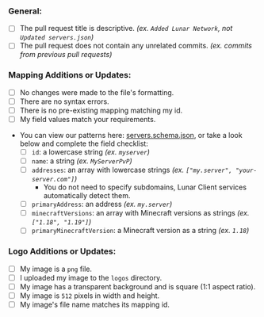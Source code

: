 ### General:
* [ ] The pull request title is descriptive. *(ex. `Added Lunar Network`, not `Updated servers.json`)*
* [ ] The pull request does not contain any unrelated commits.  *(ex. commits from previous pull requests)*

### Mapping Additions or Updates:
* [ ] No changes were made to the file's formatting.
* [ ] There are no syntax errors.
* [ ] There is no pre-existing mapping matching my id.
* [ ] My field values match your requirements.
* You can view our patterns here: [servers.schema.json](https://github.com/LunarClient/ServerMappings/blob/master/servers.schema.json), or take a look below and complete the field checklist:
  - [ ] `id`: a lowercase string *(ex. `myserver`)*
  - [ ] `name`: a string *(ex. `MyServerPvP`)*
  - [ ] `addresses`: an array with lowercase strings *(ex. `["my.server", "your-server.com"]`)*
    - You do not need to specify subdomains, Lunar Client services automatically detect them.
  - [ ] `primaryAddress`: an address *(ex. `my.server`)*
  - [ ] `minecraftVersions`: an array with Minecraft versions as strings *(ex. `["1.18", "1.19"]`)*
  - [ ] `primaryMinecraftVersion`: a Minecraft version as a string *(ex. `1.18`)*

### Logo Additions or Updates:
* [ ] My image is a `png` file.
* [ ] I uploaded my image to the `logos` directory.
* [ ] My image has a transparent background and is square (1:1 aspect ratio).
* [ ] My image is `512` pixels in width and height.
* [ ] My image's file name matches its mapping id.
